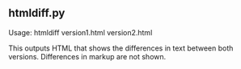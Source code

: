 htmldiff.py
-----------

Usage: htmldiff version1.html version2.html

This outputs HTML that shows the differences in text between both
versions. Differences in markup are not shown.
